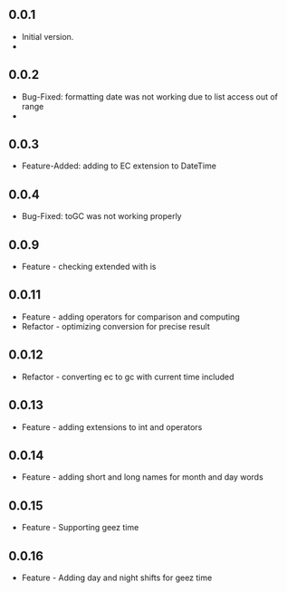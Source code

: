 ## 0.0.1

- Initial version.
-

## 0.0.2

- Bug-Fixed: formatting date was not working due to list access out of range
-

## 0.0.3

- Feature-Added: adding to EC extension to DateTime

## 0.0.4

- Bug-Fixed: toGC was not working properly

## 0.0.9

- Feature - checking extended with is

## 0.0.11

- Feature - adding operators for comparison and computing
- Refactor - optimizing conversion for precise result

## 0.0.12

- Refactor - converting ec to gc with current time included

## 0.0.13

- Feature - adding extensions to int and operators

## 0.0.14

- Feature - adding short and long names for month and day words

## 0.0.15

- Feature - Supporting geez time

## 0.0.16

- Feature - Adding day and night shifts for geez time
